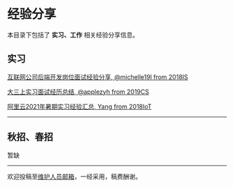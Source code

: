 # 经验分享

本目录下包括了 **实习、工作** 相关经验分享信息。

## 实习

[互联网公司后端开发岗位面试经验分享, @michelle19l from 2018IS](https://mp.weixin.qq.com/s/LeY2icgimp4ozUEoOxvXfQ)

[大三上实习面试经历总结, @applezyh from 2019CS](/experiences/careers/careers_1.md)

[阿里云2021年暑期实习经验汇总, Yang from 2018IoT](/experiences/careers/careers_0.md)

---

## 秋招、春招

暂缺

---

欢迎投稿至[维护人员邮箱](mailto:emanual20@foxmail.com)，一经采用，稿费酬谢。